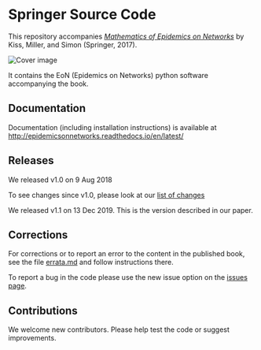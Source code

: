 # Springer Source Code

This repository accompanies [*Mathematics of Epidemics on Networks*](http://www.springer.com/book/9783319508047) by Kiss, Miller, and Simon (Springer, 2017).

![Cover image](https://images.springer.com/sgw/books/medium/9783319508047.jpg)

It contains the EoN (Epidemics on Networks) python software accompanying the book.

## Documentation

Documentation (including installation instructions) is available at http://epidemicsonnetworks.readthedocs.io/en/latest/

## Releases

We released v1.0 on 9 Aug 2018

To see changes since v1.0, please look at our 
[list of changes](file:///Users/jomiller/Dropbox/work/SpringerGithub/docs/_build/html/Changes.html)

We released v1.1 on 13 Dec 2019.  This is the version described in our paper.

## Corrections

For corrections or to report an error to the content in the published book, see the file [errata.md](errata.md) and follow instructions there.

To report a bug in the code please use the new issue option on the [issues page](https://github.com/springer-math/Mathematics-of-Epidemics-on-Networks/issues).

## Contributions

We welcome new contributors.  Please help test the code or suggest improvements.